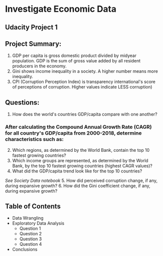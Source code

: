 # Investigate Economic Data
## Udacity Project 1

## Project Summary:
1. GDP per capita is gross domestic product divided by midyear population. GDP is the sum of gross value added by all resident producers in the economy.
2. Gini shows income inequality in a society. A higher number means more inequality.
3. CPI (Corruption Perception Index) is transparency international's score of perceptions of corruption. Higher values indicate LESS corruption)

## Questions:
1. How does the world's countries GDP/capita compare with one another?

### After calculating the Compound Annual Growth Rate (CAGR) for all country's GDP/capita from 2000-2018, determine characteristics such as:

2. Which regions, as determined by the World Bank, contain the top 10 fastest growing countries?
3. Which income groups are represented, as determined by the World Bank, by the top 10 fastest growing countries (highest CAGR values)?
4. What did the GDP/capita trend look like for the top 10 countries?

_See Society Data notebook_
5. How did perceived corruption change, if any, during expansive growth?
6. How did the Gini coefficient change, if any, during expansive growth?

## Table of Contents
- Data Wrangling
- Exploratory Data Analysis
  - Question 1
  - Question 2
  - Question 3
  - Question 4
- Conclusions
